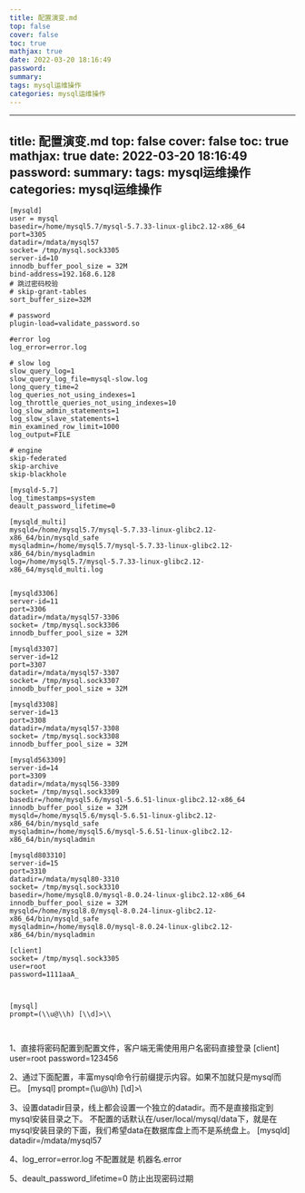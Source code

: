 ```yaml
---
title: 配置演变.md
top: false
cover: false
toc: true
mathjax: true
date: 2022-03-20 18:16:49
password:
summary:
tags: mysql运维操作
categories: mysql运维操作
---
```

---
title: 配置演变.md
top: false
cover: false
toc: true
mathjax: true
date: 2022-03-20 18:16:49
password:
summary:
tags: mysql运维操作
categories: mysql运维操作
---
~~~
[mysqld]
user = mysql
basedir=/home/mysql5.7/mysql-5.7.33-linux-glibc2.12-x86_64
port=3305
datadir=/mdata/mysql57
socket= /tmp/mysql.sock3305
server-id=10
innodb_buffer_pool_size = 32M
bind-address=192.168.6.128
# 跳过密码校验
# skip-grant-tables
sort_buffer_size=32M

# password
plugin-load=validate_password.so

#error log
log_error=error.log

# slow log
slow_query_log=1
slow_query_log_file=mysql-slow.log
long_query_time=2
log_queries_not_using_indexes=1
log_throttle_queries_not_using_indexes=10
log_slow_admin_statements=1
log_slow_slave_statements=1
min_examined_row_limit=1000
log_output=FILE

# engine
skip-federated
skip-archive
skip-blackhole

[mysqld-5.7]
log_timestamps=system
deault_password_lifetime=0

[mysqld_multi]
mysqld=/home/mysql5.7/mysql-5.7.33-linux-glibc2.12-x86_64/bin/mysqld_safe
mysqladmin=/home/mysql5.7/mysql-5.7.33-linux-glibc2.12-x86_64/bin/mysqladmin
log=/home/mysql5.7/mysql-5.7.33-linux-glibc2.12-x86_64/mysqld_multi.log


[mysqld3306]
server-id=11
port=3306
datadir=/mdata/mysql57-3306
socket= /tmp/mysql.sock3306
innodb_buffer_pool_size = 32M

[mysqld3307]
server-id=12
port=3307
datadir=/mdata/mysql57-3307
socket= /tmp/mysql.sock3307
innodb_buffer_pool_size = 32M

[mysqld3308]
server-id=13
port=3308
datadir=/mdata/mysql57-3308
socket= /tmp/mysql.sock3308
innodb_buffer_pool_size = 32M

[mysqld563309]
server-id=14
port=3309
datadir=/mdata/mysql56-3309
socket= /tmp/mysql.sock3309
basedir=/home/mysql5.6/mysql-5.6.51-linux-glibc2.12-x86_64
innodb_buffer_pool_size = 32M
mysqld=/home/mysql5.6/mysql-5.6.51-linux-glibc2.12-x86_64/bin/mysqld_safe
mysqladmin=/home/mysql5.6/mysql-5.6.51-linux-glibc2.12-x86_64/bin/mysqladmin

[mysqld803310]
server-id=15
port=3310
datadir=/mdata/mysql80-3310
socket= /tmp/mysql.sock3310
basedir=/home/mysql8.0/mysql-8.0.24-linux-glibc2.12-x86_64
innodb_buffer_pool_size = 32M
mysqld=/home/mysql8.0/mysql-8.0.24-linux-glibc2.12-x86_64/bin/mysqld_safe
mysqladmin=/home/mysql8.0/mysql-8.0.24-linux-glibc2.12-x86_64/bin/mysqladmin

[client]
socket= /tmp/mysql.sock3305
user=root
password=1111aaA_



[mysql]
prompt=(\\u@\\h) [\\d]>\\



~~~

1、直接将密码配置到配置文件，客户端无需使用用户名密码直接登录
[client]
user=root
password=123456

2、通过下面配置，丰富mysql命令行前缀提示内容。如果不加就只是mysql而已。
[mysql]
prompt=(\\u@\\h) [\\d]>\\

3、设置datadir目录，线上都会设置一个独立的datadir。而不是直接指定到mysql安装目录之下。
不配置的话默认在/user/local/mysql/data下，就是在mysql安装目录的下面，我们希望data在数据库盘上而不是系统盘上。
[mysqld]
datadir=/mdata/mysql57


4、log_error=error.log 不配置就是 机器名.error

5、deault_password_lifetime=0 防止出现密码过期
